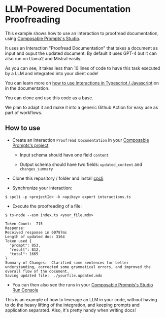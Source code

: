 # LLM-Powered Documentation Proofreading

This example shows how to use an Interaction to proofread documentation,
using [Composable Prompts's Studio](https://composableprompts.com/features).

It uses an Interaction "Proofread Documentation" that takes a document as input and ouput
the updated document. By default it uses GPT-4 but it can also run on Llama2 and Mistral easily.

As you can see, it takes less than 10 lines of code to have this task executed by a LLM and integrated into your client code!

You can learn more on [how to use Interactions in Typescript / Javascript](https://docs.composableprompts.com/execute) on in the documentation.

You can clone and use this code as a base.

We plan to adapt it and make it into a generic Github Action for easy use as part of workflows.

## How to use

-   Create an Interaction `Proofread Documentation` in your [Composable Prompts's project](https://docs.composableprompts.com/quickstart)

    -   Input schema should have one field `content`

    -   Output schema should have two fields: `updated_content` and `changes_summary`

-   Clone this repository / folder and install [cpcli](https://docs.composableprompts.com/cpcli)

-   Synchronize your interaction:

```shell
$ cpcli -p <projectId> -k <apikey> export interactions.ts
```

-   Execute the proofreading of a file:

```shell
$ ts-node --esm index.ts <your_file.mdx>

Token Count:  715
Response:
Received response in 60797ms
Length of updated doc: 3164
Token used {
  "prompt": 853,
  "result": 812,
  "total": 1665
}
Summary of Changes:  Clarified some sentences for better understanding, corrected some grammatical errors, and improved the overall flow of the document.
Saving updated file:  ./yourfile.updated.mdx
```

-   You can then also see the runs in your [Composable Prompts's Studio Run Console](https://app.composableprompts.com/runs)

This is an example of how to leverage an LLM in your code, without having to do the heavy lifting of the integration, and keeping prompts and application separated. Also, it's pretty handy when writing docs!
